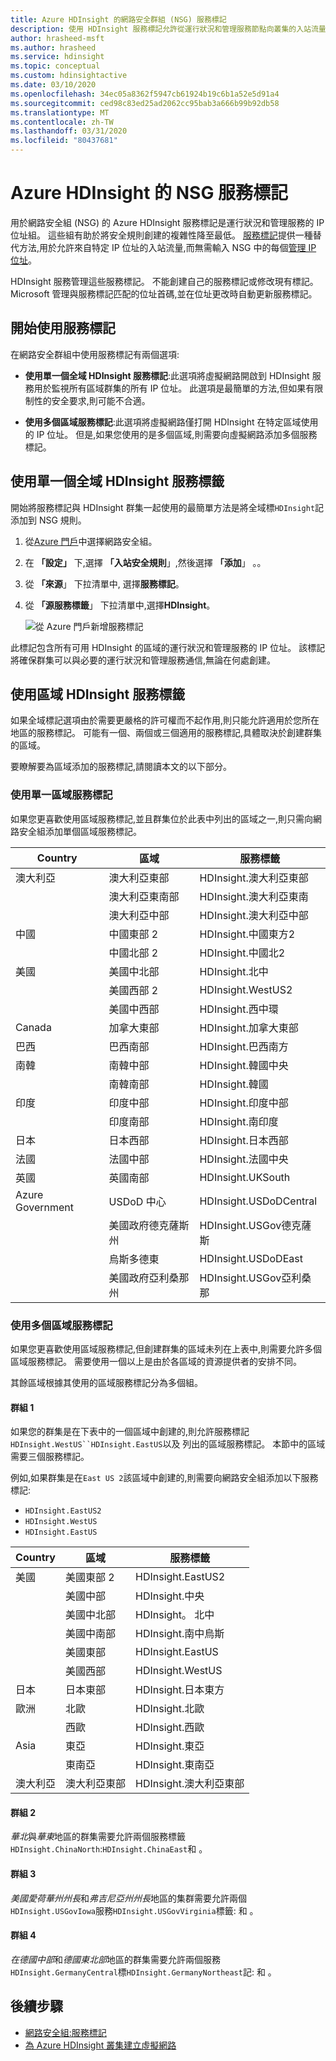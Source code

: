```yaml
---
title: Azure HDInsight 的網路安全群組 (NSG) 服務標記
description: 使用 HDInsight 服務標記允許從運行狀況和管理服務節點向叢集的入站流量,而無需向 NSG 添加 IP 位址。
author: hrasheed-msft
ms.author: hrasheed
ms.service: hdinsight
ms.topic: conceptual
ms.custom: hdinsightactive
ms.date: 03/10/2020
ms.openlocfilehash: 34ec05a8362f5947cb61924b19c6b1a52e5d91a4
ms.sourcegitcommit: ced98c83ed25ad2062cc95bab3a666b99b92db58
ms.translationtype: MT
ms.contentlocale: zh-TW
ms.lasthandoff: 03/31/2020
ms.locfileid: "80437681"
---
```

# <a name="nsg-service-tags-for-azure-hdinsight"></a>Azure HDInsight 的 NSG 服務標記

用於網路安全組 (NSG) 的 Azure HDInsight 服務標記是運行狀況和管理服務的 IP 位址組。 這些組有助於將安全規則創建的複雜性降至最低。 [服務標記](../virtual-network/security-overview.md#service-tags)提供一種替代方法,用於允許來自特定 IP 位址的入站流量,而無需輸入 NSG 中的每個[管理 IP 位址](hdinsight-management-ip-addresses.md)。

HDInsight 服務管理這些服務標記。 不能創建自己的服務標記或修改現有標記。 Microsoft 管理與服務標記匹配的位址首碼,並在位址更改時自動更新服務標記。

## <a name="get-started-with-service-tags"></a>開始使用服務標記

在網路安全群組中使用服務標記有兩個選項:

- **使用單一個全域 HDInsight 服務標記**:此選項將虛擬網路開啟到 HDInsight 服務用於監視所有區域群集的所有 IP 位址。 此選項是最簡單的方法,但如果有限制性的安全要求,則可能不合適。

- **使用多個區域服務標記**:此選項將虛擬網路僅打開 HDInsight 在特定區域使用的 IP 位址。 但是,如果您使用的是多個區域,則需要向虛擬網路添加多個服務標記。

## <a name="use-a-single-global-hdinsight-service-tag"></a>使用單一個全域 HDInsight 服務標籤

開始將服務標記與 HDInsight 群集一起使用的最簡單方法是將全域標`HDInsight`記 添加到 NSG 規則。

1. 從[Azure 門戶](https://portal.azure.com/)中選擇網路安全組。

1. 在 **「設定」** 下,選擇 **「入站安全規則**」,然後選擇 **「添加**」 。。

1. 從 **「來源**」 下拉清單中, 選擇**服務標記**。

1. 從 **「源服務標籤**」 下拉清單中,選擇**HDInsight**。

    ![從 Azure 門戶新增服務標記](./media/hdinsight-service-tags/azure-portal-add-service-tag.png)

此標記包含所有可用 HDInsight 的區域的運行狀況和管理服務的 IP 位址。 該標記將確保群集可以與必要的運行狀況和管理服務通信,無論在何處創建。

## <a name="use-regional-hdinsight-service-tags"></a>使用區域 HDInsight 服務標籤

如果全域標記選項由於需要更嚴格的許可權而不起作用,則只能允許適用於您所在地區的服務標記。 可能有一個、兩個或三個適用的服務標記,具體取決於創建群集的區域。

要瞭解要為區域添加的服務標記,請閱讀本文的以下部分。

### <a name="use-a-single-regional-service-tag"></a>使用單一區域服務標記

如果您更喜歡使用區域服務標記,並且群集位於此表中列出的區域之一,則只需向網路安全組添加單個區域服務標記。

| Country | 區域 | 服務標籤 |
| ---- | ---- | ---- |
| 澳大利亞 | 澳大利亞東部 | HDInsight.澳大利亞東部 |
| &nbsp; | 澳大利亞東南部 | HDInsight.澳大利亞東南 |
| &nbsp; | 澳大利亞中部 | HDInsight.澳大利亞中部 |
| 中國 | 中國東部 2 | HDInsight.中國東方2 |
| &nbsp; | 中國北部 2 | HDInsight.中國北2 |
| 美國 | 美國中北部 | HDInsight.北中 |
| &nbsp; | 美國西部 2 | HDInsight.WestUS2 |
| &nbsp; | 美國中西部 | HDInsight.西中環 |
| Canada | 加拿大東部 | HDInsight.加拿大東部 |
| 巴西 | 巴西南部 | HDInsight.巴西南方 |
| 南韓 | 南韓中部 | HDInsight.韓國中央 |
| &nbsp; | 南韓南部 | HDInsight.韓國 |
| 印度 | 印度中部 | HDInsight.印度中部 |
| &nbsp; | 印度南部 | HDInsight.南印度 |
| 日本 | 日本西部 | HDInsight.日本西部 |
| 法國 | 法國中部| HDInsight.法國中央 |
| 英國 | 英國南部 | HDInsight.UKSouth |
| Azure Government | USDoD 中心 | HDInsight.USDoDCentral |
| &nbsp; | 美國政府德克薩斯州 | HDInsight.USGov德克薩斯 |
| &nbsp; | 烏斯多德東 | HDInsight.USDoDEast |
| &nbsp; | 美國政府亞利桑那州 | HDInsight.USGov亞利桑那 |

### <a name="use-multiple-regional-service-tags"></a>使用多個區域服務標記

如果您更喜歡使用區域服務標記,但創建群集的區域未列在上表中,則需要允許多個區域服務標記。 需要使用一個以上是由於各區域的資源提供者的安排不同。

其餘區域根據其使用的區域服務標記分為多個組。

#### <a name="group-1"></a>群組 1

如果您的群集是在下表中的一個區域中創建的,則允許服務標記`HDInsight.WestUS``HDInsight.EastUS`以及 列出的區域服務標記。 本節中的區域需要三個服務標記。

例如,如果群集是在`East US 2`該區域中創建的,則需要向網路安全組添加以下服務標記:

- `HDInsight.EastUS2`
- `HDInsight.WestUS`
- `HDInsight.EastUS`

| Country | 區域 | 服務標籤 |
| ---- | ---- | ---- |
| 美國 | 美國東部 2 | HDInsight.EastUS2 |
| &nbsp; | 美國中部 | HDInsight.中央 |
| &nbsp; | 美國中北部 | HDInsight。 北中 |
| &nbsp; | 美國中南部 | HDInsight.南中烏斯 |
| &nbsp; | 美國東部 | HDInsight.EastUS |
| &nbsp; | 美國西部 | HDInsight.WestUS |
| 日本 | 日本東部 | HDInsight.日本東方 |
| 歐洲 | 北歐 | HDInsight.北歐 |
| &nbsp; | 西歐| HDInsight.西歐 |
| Asia | 東亞 | HDInsight.東亞 |
| &nbsp; | 東南亞 | HDInsight.東南亞 |
| 澳大利亞 | 澳大利亞東部 | HDInsight.澳大利亞東部 |

#### <a name="group-2"></a>群組 2

*華北*與*華東*地區的群集需要允許兩個服務標籤`HDInsight.ChinaNorth`:`HDInsight.ChinaEast`和 。

#### <a name="group-3"></a>群組 3

*美國愛荷華州州長*和*弗吉尼亞州州長*地區的集群需要允許兩個`HDInsight.USGovIowa`服務`HDInsight.USGovVirginia`標籤: 和 。

#### <a name="group-4"></a>群組 4

*在德國中部*和*德國東北部*地區的群集需要允許兩個服務`HDInsight.GermanyCentral`標`HDInsight.GermanyNortheast`記: 和 。

## <a name="next-steps"></a>後續步驟

- [網路安全組:服務標記](../virtual-network/security-overview.md#security-rules)
- [為 Azure HDInsight 叢集建立虛擬網路](hdinsight-create-virtual-network.md)
